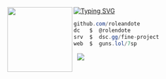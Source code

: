 [![Typing SVG](https://readme-typing-svg.herokuapp.com?font=Roboto+Mono&lines=hris.sh+%7C+roleandote)](https://git.io/typing-svg)
<img align="left" src="https://upload.wikimedia.org/wikipedia/commons/thumb/3/34/Red_star.svg/220px-Red_star.svg.png" width="147"/> 

```csharp
github.com/roleandote
dc   $  @rolendote
srv  $  dsc.gg/fine-project
web  $  guns.lol/7sp
```
&zwnj; 
&zwnj; 
![](https://komarev.com/ghpvc/?username=hris69)
